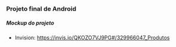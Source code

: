 ### Projeto final de Android

##### Mockup do projeto

-   Invision: https://invis.io/QKOZO7VJ9PG#/329966047_Produtos
